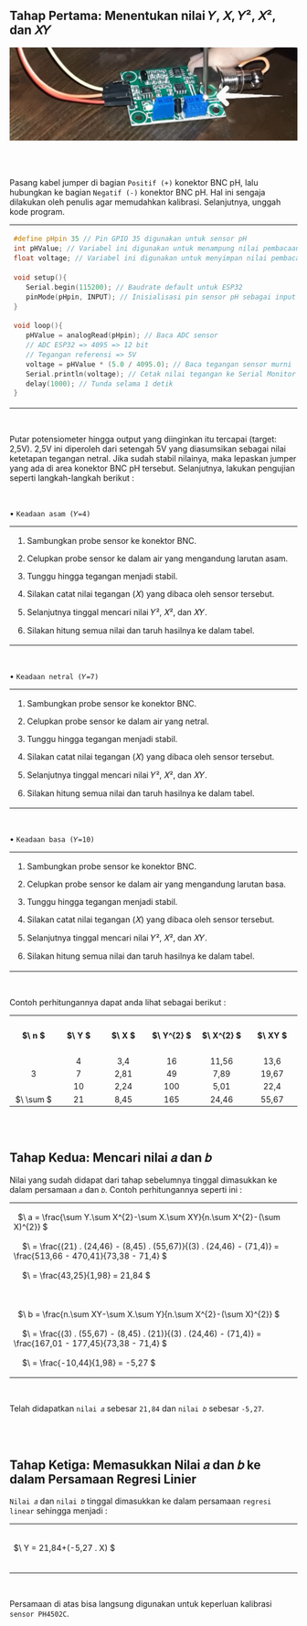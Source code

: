 ## Tahap Pertama: Menentukan nilai 𝑌, 𝑋, 𝑌², 𝑋², dan 𝑋𝑌

<img width="810" src="../Images/Calibration/1.png" alt="ph-probe-settings">

<br><br>

Pasang kabel jumper di bagian ``` Positif (+) ``` konektor BNC pH, lalu hubungkan ke bagian ``` Negatif (-) ``` konektor BNC pH. Hal ini sengaja dilakukan oleh penulis agar memudahkan kalibrasi. Selanjutnya, unggah kode program.

<table><tr><td width="810">
   
```ino
#define pHpin 35 // Pin GPIO 35 digunakan untuk sensor pH
int pHValue; // Variabel ini digunakan untuk menampung nilai pembacaan ADC
float voltage; // Variabel ini digunakan untuk menyimpan nilai pembacaan tegangan

void setup(){
   Serial.begin(115200); // Baudrate default untuk ESP32
   pinMode(pHpin, INPUT); // Inisialisasi pin sensor pH sebagai input
}

void loop(){
   pHValue = analogRead(pHpin); // Baca ADC sensor
   // ADC ESP32 => 4095 => 12 bit
   // Tegangan referensi => 5V
   voltage = pHValue * (5.0 / 4095.0); // Baca tegangan sensor murni
   Serial.println(voltage); // Cetak nilai tegangan ke Serial Monitor
   delay(1000); // Tunda selama 1 detik
}
```

</td></tr></table><br>

Putar potensiometer hingga output yang diinginkan itu tercapai (target: 2,5V). 2,5V ini diperoleh dari setengah 5V yang diasumsikan sebagai nilai ketetapan tegangan netral. Jika sudah stabil nilainya, maka lepaskan jumper yang ada di area konektor BNC pH tersebut. Selanjutnya, lakukan pengujian seperti langkah-langkah berikut :

<br>

• ``` Keadaan asam (𝑌=4) ```

<table><tr><td width="810">
   
   1. Sambungkan probe sensor ke konektor BNC.
   
   2. Celupkan probe sensor ke dalam air yang mengandung larutan asam.
      
   3. Tunggu hingga tegangan menjadi stabil.
      
   4. Silakan catat nilai tegangan (𝑋) yang dibaca oleh sensor tersebut.
      
   5. Selanjutnya tinggal mencari nilai 𝑌², 𝑋², dan 𝑋𝑌.
      
   6. Silakan hitung semua nilai dan taruh hasilnya ke dalam tabel.
   
</td></tr></table><br>

• ``` Keadaan netral (𝑌=7) ```

<table><tr><td width="810">
   
   1. Sambungkan probe sensor ke konektor BNC.
   
   2. Celupkan probe sensor ke dalam air yang netral.
      
   3. Tunggu hingga tegangan menjadi stabil.
      
   4. Silakan catat nilai tegangan (𝑋) yang dibaca oleh sensor tersebut.
      
   5. Selanjutnya tinggal mencari nilai 𝑌², 𝑋², dan 𝑋𝑌.
      
   6. Silakan hitung semua nilai dan taruh hasilnya ke dalam tabel.
   
</td></tr></table><br>

• ``` Keadaan basa (𝑌=10) ```

<table><tr><td width="810">
   
   1. Sambungkan probe sensor ke konektor BNC.
   
   2. Celupkan probe sensor ke dalam air yang mengandung larutan basa.
      
   3. Tunggu hingga tegangan menjadi stabil.
      
   4. Silakan catat nilai tegangan (𝑋) yang dibaca oleh sensor tersebut.
      
   5. Selanjutnya tinggal mencari nilai 𝑌², 𝑋², dan 𝑋𝑌.
      
   6. Silakan hitung semua nilai dan taruh hasilnya ke dalam tabel.
   
</td></tr></table><br>

Contoh perhitungannya dapat anda lihat sebagai berikut :

<table>
<tr height="70">
<th width="140">$\ n $</th>
<th width="140">$\ Y $</th>
<th width="140">$\ X $</th>
<th width="140">$\ Y^{2} $</th>
<th width="140">$\ X^{2} $</th>
<th width="140">$\ XY $</th>
</tr>
<tr align="center">
<td rowspan="3">3</td>
<td>4</td>
<td>3,4</td>
<td>16</td>
<td>11,56</td>
<td>13,6</td>
</tr>
   <tr align="center">
<td>7</td>
<td>2,81</td>
<td>49</td>
<td>7,89</td>
<td>19,67</td>
</tr>
   <tr align="center">
<td>10</td>
<td>2,24</td>
<td>100</td>
<td>5,01</td>
<td>22,4</td>
</tr>
   <tr align="center">
<td>$\ \sum $</td>
<td>21</td>
<td>8,45</td>
<td>165</td>
<td>24,46</td>
<td>55,67</td>
</tr>
</table>

<br><br>

## Tahap Kedua: Mencari nilai 𝑎 dan 𝑏

Nilai yang sudah didapat dari tahap sebelumnya tinggal dimasukkan ke dalam persamaan ``` 𝑎 ``` dan ``` 𝑏 ```. Contoh perhitungannya seperti ini :

   <table><tr><td width="800" height="80">
   
   &nbsp;
   $\ a = \frac{\sum Y.\sum X^{2}-\sum X.\sum XY}{n.\sum X^{2}-(\sum X)^{2}} $
   <br><br>&nbsp;&nbsp;&nbsp;
   $\ = \frac{(21) . (24,46) - (8,45) . (55,67)}{(3) . (24,46) - (71,4)} = \frac{513,66 - 470,41}{73,38 - 71,4} $
   <br><br>&nbsp;&nbsp;&nbsp;
   $\ = \frac{43,25}{1,98} = 21,84 $
   <br><br><br><br>
   &nbsp;
   $\ b = \frac{n.\sum XY-\sum X.\sum Y}{n.\sum X^{2}-(\sum X)^{2}} $
   <br><br>&nbsp;&nbsp;&nbsp;
   $\ = \frac{(3) . (55,67) - (8,45) . (21)}{(3) . (24,46) - (71,4)} = \frac{167,01 - 177,45}{73,38 - 71,4} $
   <br><br>&nbsp;&nbsp;&nbsp;
   $\ = \frac{-10,44}{1,98} = -5,27 $

   </td></tr></table><br>

Telah didapatkan ``` nilai 𝑎 ``` sebesar ``` 21,84 ``` dan ``` nilai 𝑏 ``` sebesar ``` -5,27 ```.

<br><br>

## Tahap Ketiga: Memasukkan Nilai 𝑎 dan 𝑏 ke dalam Persamaan Regresi Linier

``` Nilai 𝑎 ``` dan ``` nilai 𝑏 ``` tinggal dimasukkan ke dalam persamaan ``` regresi linear ``` sehingga menjadi :

   <table><tr><td width="800" height="80">

   $\ Y = 21,84+(-5,27 . X) $
         
   </td></tr></table><br>

Persamaan di atas bisa langsung digunakan untuk keperluan kalibrasi ``` sensor PH4502C ```.
